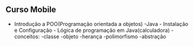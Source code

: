 ## Curso Mobile

- Introdução a POO(Programação orientada a objetos)
    -Java 
        - Instalação e Configuração
        - Lógica de programação em Java(calculadora)
        -conceitos:
            -classe
            -objeto
            -herança
            -polimorfismo
            -abstração